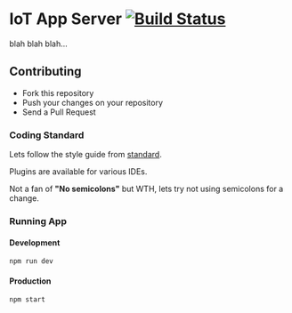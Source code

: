 # IoT App Server [![Build Status](https://travis-ci.org/zoomHKG/iot-server.svg?branch=master)](https://travis-ci.org/zoomHKG/iot-server)

blah blah blah...

## Contributing

* Fork this repository
* Push your changes on your repository
* Send a Pull Request

### Coding Standard

Lets follow the style guide from [standard](https://github.com/standard/standard#standardjs-the-rules).

Plugins are available for various IDEs.

Not a fan of **"No semicolons"** but WTH, lets try not using semicolons for a change.

### Running App

#### Development

```shell
npm run dev
```

#### Production

```shell
npm start
```